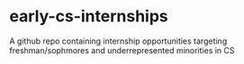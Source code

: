 # early-cs-internships
A github repo containing internship opportunities targeting freshman/sophmores and underrepresented minorities in CS
